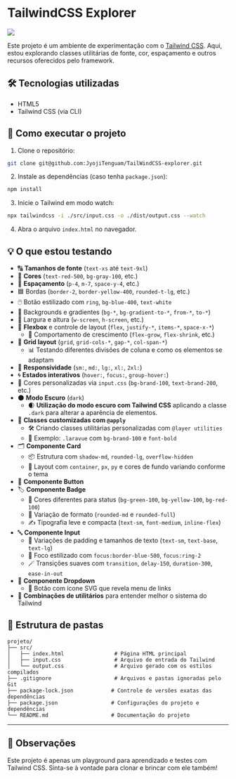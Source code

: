 # TailwindCSS Explorer

<img src="https://getlogovector.com/wp-content/uploads/2021/01/tailwind-css-logo-vector.png" />

Este projeto é um ambiente de experimentação com o [Tailwind CSS](https://tailwindcss.com/). Aqui, estou explorando classes utilitárias de fonte, cor, espaçamento e outros recursos oferecidos pelo framework.

## 🛠 Tecnologias utilizadas

- HTML5  
- Tailwind CSS (via CLI)

## 🚀 Como executar o projeto

1. Clone o repositório:

```bash
git clone git@github.com:JyojiTenguam/TailWindCSS-explorer.git
```

2. Instale as dependências (caso tenha `package.json`):

```bash
npm install
```

3. Inicie o Tailwind em modo watch:

```bash
npx tailwindcss -i ./src/input.css -o ./dist/output.css --watch
```

4. Abra o arquivo `index.html` no navegador.

## 💡 O que estou testando

- 🔠 **Tamanhos de fonte** (`text-xs` até `text-9xl`)
- 🎨 **Cores** (`text-red-500`, `bg-gray-100`, etc.)
- 📏 **Espaçamento** (`p-4`, `m-7`, `space-y-4`, etc.)
- 🟦 Bordas (`border-2`, `border-yellow-400`, `rounded-t-lg`, etc.)
- 🖱️ Botão estilizado com `ring`, `bg-blue-400`, `text-white`
- 🌈 Backgrounds e gradientes (`bg-*`, `bg-gradient-to-*`, `from-*`, `to-*`)
- 📐 Largura e altura (`w-screen`, `h-screen`, etc.)
- 🧱 **Flexbox** e controle de layout (`flex`, `justify-*`, `items-*`, `space-x-*`)
  - 🔄 Comportamento de crescimento (`flex-grow`, `flex-shrink`, etc.)
- 🧮 **Grid layout** (`grid`, `grid-cols-*`, `gap-*`, `col-span-*`)
  - 📊 Testando diferentes divisões de coluna e como os elementos se adaptam
- 📱 **Responsividade** (`sm:`, `md:`, `lg:`, `xl:`, `2xl:`)
- 🌀 **Estados interativos** (`hover:`, `focus:`, `group-hover:`)
- 🎨 Cores personalizadas via `input.css` (`bg-brand-100`, `text-brand-200`, etc.)
- 🌑 **Modo Escuro** (`dark`)
  - 🌒 **Utilização do modo escuro com Tailwind CSS** aplicando a classe `.dark` para alterar a aparência de elementos.
- 🧰 **Classes customizadas com `@apply`**
  - 🛠️ Criando classes utilitárias personalizadas com `@layer utilities`
  - 💎 Exemplo: `.laravue` com `bg-brand-100` e `font-bold`
- 🗂️ **Componente Card**
  - 📦 Estrutura com `shadow-md`, `rounded-lg`, `overflow-hidden`
  - 🧱 Layout com `container`, `px`, `py` e cores de fundo variando conforme o tema
- 🔘 **Componente Button**
- 🏷️ **Componente Badge**
  - 🎨 Cores diferentes para status (`bg-green-100`, `bg-yellow-100`, `bg-red-100`)
  - 🧢 Variação de formato (`rounded-md` e `rounded-full`)
  - ✍️ Tipografia leve e compacta (`text-sm`, `font-medium`, `inline-flex`)
- 🔤 **Componente Input**
  - 🧩 Variações de padding e tamanhos de texto (`text-sm`, `text-base`, `text-lg`)
  - 🎯 Foco estilizado com `focus:border-blue-500`, `focus:ring-2`
  - 🪄 Transições suaves com `transition`, `delay-150`, `duration-300`, `ease-in-out`
- 📂 **Componente Dropdown**
  - 📌 Botão com ícone SVG que revela menu de links
- 🧩 **Combinações de utilitários** para entender melhor o sistema do Tailwind

## 📁 Estrutura de pastas

```
projeto/
├── src/
│   ├── index.html                # Página HTML principal
│   ├── input.css                 # Arquivo de entrada do Tailwind
│   └── output.css                # Arquivo gerado com os estilos compilados
├── .gitignore                    # Arquivos e pastas ignoradas pelo Git
├── package-lock.json            # Controle de versões exatas das dependências
├── package.json                 # Configurações do projeto e dependências
└── README.md                    # Documentação do projeto
```

---

## 📌 Observações

Este projeto é apenas um playground para aprendizado e testes com Tailwind CSS. Sinta-se à vontade para clonar e brincar com ele também!
